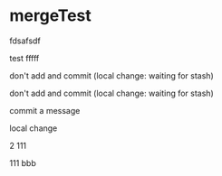﻿# mergeTest

fdsafsdf



test
fffff

don't add and commit (local change: waiting for stash)

don't add and commit (local change: waiting for stash)


commit a message

local change

2
111


111
bbb